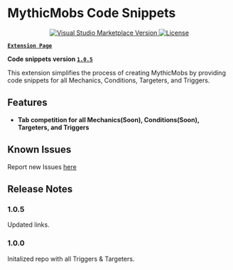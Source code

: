 # MythicMobs Code Snippets
<p align="center">
    <a href="https://marketplace.visualstudio.com/items?itemName=Monzter.mythicmobs-code-snippets">
        <img alt="Visual Studio Marketplace Version" src="https://img.shields.io/visual-studio-marketplace/v/Monzter.mythicmobs-code-snippets?color=brightgreen">
    </a>
    <a href="https://github.com/Dancull47/mythicmobs-code-snippets-master">
    </a>
    <a href="https://github.com/Dancull47/mythicmobs-code-snippets-master/blob/master/LICENSE">
        <img src="https://img.shields.io/badge/license-GPLv3-blue?style=flat-square" alt="License" />
      </a>
</p>

**[`Extension Page`](https://marketplace.visualstudio.com/items?itemName=Monzter.mythicmobs-code-snippets&ssr=false#overview)**

**Code snippets version [`1.0.5`](https://github.com/Dancull47/mythicmobs-code-snippets-master/)**

This extension simplifies the process of creating MythicMobs by providing code snippets for all Mechanics, Conditions, Targeters, and Triggers.  

## Features

* **Tab competition for all Mechanics(Soon), Conditions(Soon), Targeters, and Triggers**

## Known Issues

Report new Issues [here](https://github.com/joblo2213/MythicMobs-code-snippets/issues)

## Release Notes

### 1.0.5

Updated links.

### 1.0.0

Initalized repo with all Triggers & Targeters.